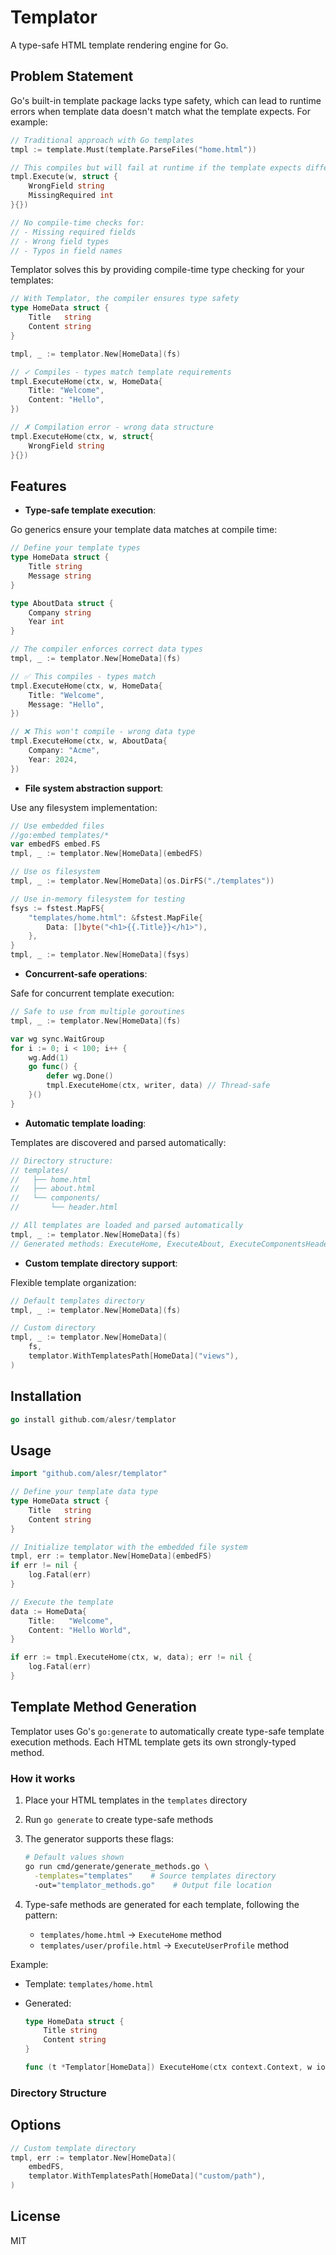 # Templator

A type-safe HTML template rendering engine for Go.

## Problem Statement

Go's built-in template package lacks type safety, which can lead to runtime errors when template data doesn't match what the template expects. For example:

```go
// Traditional approach with Go templates
tmpl := template.Must(template.ParseFiles("home.html"))

// This compiles but will fail at runtime if the template expects different fields
tmpl.Execute(w, struct {
    WrongField string
    MissingRequired int
}{})

// No compile-time checks for:
// - Missing required fields
// - Wrong field types
// - Typos in field names
```

Templator solves this by providing compile-time type checking for your templates:

```go
// With Templator, the compiler ensures type safety
type HomeData struct {
    Title   string
    Content string
}

tmpl, _ := templator.New[HomeData](fs)

// ✓ Compiles - types match template requirements
tmpl.ExecuteHome(ctx, w, HomeData{
    Title: "Welcome",
    Content: "Hello",
})

// ✗ Compilation error - wrong data structure
tmpl.ExecuteHome(ctx, w, struct{
    WrongField string
}{})
```

## Features

- **Type-safe template execution**:

Go generics ensure your template data matches at compile time:

  ```go
  // Define your template types
  type HomeData struct {
      Title string
      Message string
  }

  type AboutData struct {
      Company string
      Year int
  }

  // The compiler enforces correct data types
  tmpl, _ := templator.New[HomeData](fs)
  
  // ✅ This compiles - types match
  tmpl.ExecuteHome(ctx, w, HomeData{
      Title: "Welcome",
      Message: "Hello",
  })

  // ❌ This won't compile - wrong data type
  tmpl.ExecuteHome(ctx, w, AboutData{
      Company: "Acme",
      Year: 2024,
  })
  ```

- **File system abstraction support**:

Use any filesystem implementation:

  ```go
  // Use embedded files
  //go:embed templates/*
  var embedFS embed.FS
  tmpl, _ := templator.New[HomeData](embedFS)

  // Use os filesystem
  tmpl, _ := templator.New[HomeData](os.DirFS("./templates"))

  // Use in-memory filesystem for testing
  fsys := fstest.MapFS{
      "templates/home.html": &fstest.MapFile{
          Data: []byte("<h1>{{.Title}}</h1>"),
      },
  }
  tmpl, _ := templator.New[HomeData](fsys)
  ```

- **Concurrent-safe operations**:

Safe for concurrent template execution:
  
  ```go
  // Safe to use from multiple goroutines
  tmpl, _ := templator.New[HomeData](fs)
  
  var wg sync.WaitGroup
  for i := 0; i < 100; i++ {
      wg.Add(1)
      go func() {
          defer wg.Done()
          tmpl.ExecuteHome(ctx, writer, data) // Thread-safe
      }()
  }
  ```

- **Automatic template loading**:

Templates are discovered and parsed automatically:

  ```go
  // Directory structure:
  // templates/
  //   ├── home.html
  //   ├── about.html
  //   └── components/
  //       └── header.html
  
  // All templates are loaded and parsed automatically
  tmpl, _ := templator.New[HomeData](fs)
  // Generated methods: ExecuteHome, ExecuteAbout, ExecuteComponentsHeader
  ```

- **Custom template directory support**:

Flexible template organization:

  ```go
  // Default templates directory
  tmpl, _ := templator.New[HomeData](fs)
  
  // Custom directory
  tmpl, _ := templator.New[HomeData](
      fs,
      templator.WithTemplatesPath[HomeData]("views"),
  )
  ```

## Installation

```go
go install github.com/alesr/templator
```

## Usage

```go
import "github.com/alesr/templator"

// Define your template data type
type HomeData struct {
    Title   string
    Content string
}

// Initialize templator with the embedded file system
tmpl, err := templator.New[HomeData](embedFS)
if err != nil {
    log.Fatal(err)
}

// Execute the template
data := HomeData{
    Title:   "Welcome",
    Content: "Hello World",
}

if err := tmpl.ExecuteHome(ctx, w, data); err != nil {
    log.Fatal(err)
}
```

## Template Method Generation

Templator uses Go's `go:generate` to automatically create type-safe template execution methods. Each HTML template gets its own strongly-typed method.

### How it works

1. Place your HTML templates in the `templates` directory
2. Run `go generate` to create type-safe methods
3. The generator supports these flags:

   ```bash
   # Default values shown
   go run cmd/generate/generate_methods.go \
     -templates="templates"    # Source templates directory
     -out="templator_methods.go"    # Output file location
   ```

4. Type-safe methods are generated for each template, following the pattern:
   - `templates/home.html` → `ExecuteHome` method
   - `templates/user/profile.html` → `ExecuteUserProfile` method

Example:

- Template: `templates/home.html`
- Generated:

  ```go
  type HomeData struct {
      Title string
      Content string
  }
  
  func (t *Templator[HomeData]) ExecuteHome(ctx context.Context, w io.Writer, data HomeData) error
  ```

### Directory Structure

## Options

```go
// Custom template directory
tmpl, err := templator.New[HomeData](
    embedFS, 
    templator.WithTemplatesPath[HomeData]("custom/path"),
)
```

## License

MIT
